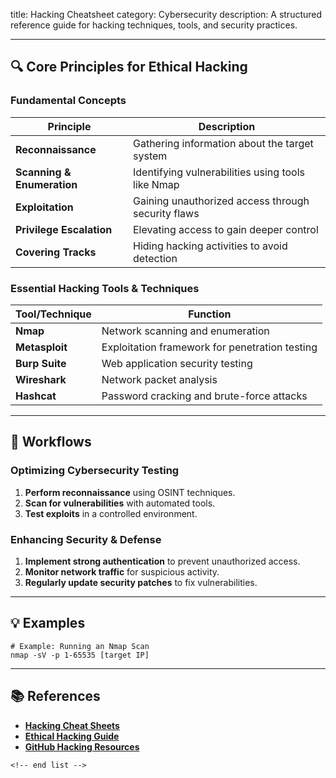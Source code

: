 title: Hacking Cheatsheet
category: Cybersecurity
description: A structured reference guide for hacking techniques, tools, and security practices.

---

## 🔍 **Core Principles for Ethical Hacking**

### **Fundamental Concepts**

| Principle                        | Description                                        |
| -------------------------------- | -------------------------------------------------- |
| **Reconnaissance**         | Gathering information about the target system      |
| **Scanning & Enumeration** | Identifying vulnerabilities using tools like Nmap  |
| **Exploitation**           | Gaining unauthorized access through security flaws |
| **Privilege Escalation**   | Elevating access to gain deeper control            |
| **Covering Tracks**        | Hiding hacking activities to avoid detection       |

### **Essential Hacking Tools & Techniques**

| Tool/Technique       | Function                                       |
| -------------------- | ---------------------------------------------- |
| **Nmap**       | Network scanning and enumeration               |
| **Metasploit** | Exploitation framework for penetration testing |
| **Burp Suite** | Web application security testing               |
| **Wireshark**  | Network packet analysis                        |
| **Hashcat**    | Password cracking and brute-force attacks      |

---

## 🔄 **Workflows**

### **Optimizing Cybersecurity Testing**

1. **Perform reconnaissance** using OSINT techniques.
2. **Scan for vulnerabilities** with automated tools.
3. **Test exploits** in a controlled environment.

### **Enhancing Security & Defense**

1. **Implement strong authentication** to prevent unauthorized access.
2. **Monitor network traffic** for suspicious activity.
3. **Regularly update security patches** to fix vulnerabilities.

---

## 💡 **Examples**

```plaintext
# Example: Running an Nmap Scan
nmap -sV -p 1-65535 [target IP]  
```

---

## 📚 **References**

- **[Hacking Cheat Sheets](https://www.hackthebox.com/resources/cheat-sheets)**
- **[Ethical Hacking Guide](https://www.geeksforgeeks.org/ethical-hacking-cheatsheet/)**
- **[GitHub Hacking Resources](https://github.com/Vikramsaho/Hacking-Cheat-Sheet)**

```
<!-- end list -->
```